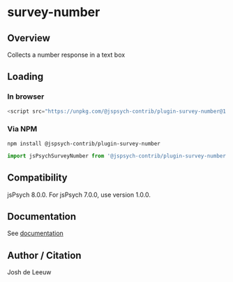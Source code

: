# survey-number

## Overview

Collects a number response in a text box

## Loading

### In browser

```js
<script src="https://unpkg.com/@jspsych-contrib/plugin-survey-number@1.0.0"></script>
```

### Via NPM

```
npm install @jspsych-contrib/plugin-survey-number
```

```js
import jsPsychSurveyNumber from '@jspsych-contrib/plugin-survey-number';
```

## Compatibility

jsPsych 8.0.0. For jsPsych 7.0.0, use version 1.0.0.

## Documentation

See [documentation](https://github.com/jspsych/jspsych-contrib/blob/main/packages/plugin-survey-number/docs/jspsych-survey-number.md)

## Author / Citation

Josh de Leeuw
